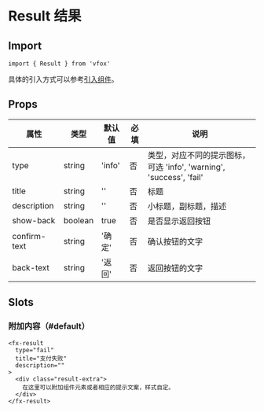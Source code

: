 # Result 结果

## Import

```
import { Result } from 'vfox'
```

具体的引入方式可以参考[引入组件](../guide/import.md)。

## Props

| 属性         | 类型    | 默认值 | 必填 | 说明                                                                |
| ------------ | ------- | ------ | ---- | ------------------------------------------------------------------- |
| type         | string  | 'info' | 否   | 类型，对应不同的提示图标，可选 'info', 'warning', 'success', 'fail' |
| title        | string  | ''     | 否   | 标题                                                                |
| description  | string  | ''     | 否   | 小标题，副标题，描述                                                |
| show-back    | boolean | true   | 否   | 是否显示返回按钮                                                    |
| confirm-text | string  | '确定' | 否   | 确认按钮的文字                                                      |
| back-text    | string  | '返回' | 否   | 返回按钮的文字                                                      |

## Slots

### 附加内容（#default）

```
<fx-result
  type="fail"
  title="支付失败"
  description=""
>
  <div class="result-extra">
    在这里可以附加组件元素或者相应的提示文案，样式自定。
  </div>
</fx-result>
```

